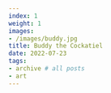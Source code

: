 ```yaml
---
index: 1
weight: 1
images:
- /images/buddy.jpg
title: Buddy the Cockatiel
date: 2022-07-23
tags:
- archive # all posts
- art
---
```


